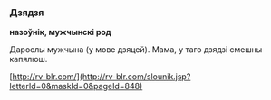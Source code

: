 ### Дзядзя
**назоўнік, мужчынскі род**

Дарослы мужчына (у мове дзяцей). Мама, у таго дзядзі смешны капялюш.

<a rel="author">[http://rv-blr.com/](http://rv-blr.com/slounik.jsp?letterId=0&maskId=0&pageId=848)</a>
